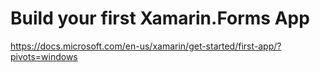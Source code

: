 # Build your first Xamarin.Forms App #

<https://docs.microsoft.com/en-us/xamarin/get-started/first-app/?pivots=windows>

